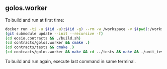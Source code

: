 golos.worker
------------

To build and run at first time:
```sh
docker run -ti -u $(id -u):$(id -g) --rm -w /workspace -v $(pwd):/workspace distributex/eosio.cdt bash
(git submodule update --init --recursive -f)
(cd eosio.contracts && ./build.sh)
(cd contracts/golos.worker && cmake .)
(cd contracts/tests && cmake .)
(cd contracts/golos.worker && make && cd ../tests && make && ./unit_test -l message -r detailed)
```

To build and run again, execute last command in same terminal.
